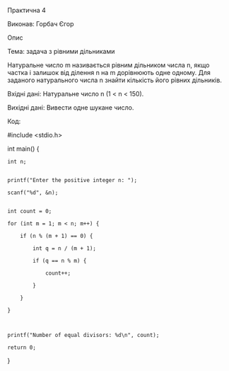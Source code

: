 Практична 4

Виконав: Горбач Єгор

Опис

Тема: задача з рівними дільниками

Натуральне число m називається рівним дільником числа n, якщо частка і залишок від ділення n на m дорівнюють одне одному. Для заданого натурального числа n знайти кількість його рівних дільників.

Вхідні дані: Натуральне число n (1 < n < 150).

Вихідні дані: Вивести одне шукане число.

Код:

#include <stdio.h>

int main() {
    
    int n;
   
    
    printf("Enter the positive integer n: ");
    
    scanf("%d", &n);

    
    int count = 0;
    
    for (int m = 1; m < n; m++) {
    
        if (n % (m + 1) == 0) {
        
            int q = n / (m + 1);
            
            if (q == n % m) {
            
                count++;
            
            }
      
        }
   
    }
    

    
    printf("Number of equal divisors: %d\n", count);
    
    return 0;
}
